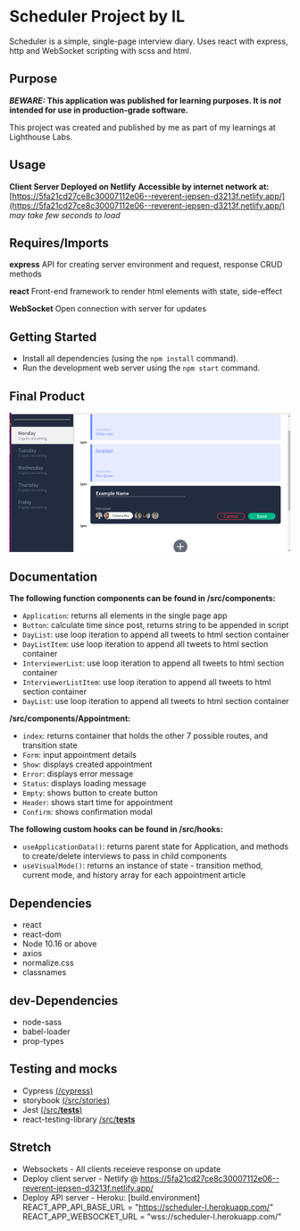 # Scheduler Project by IL

Scheduler is a simple, single-page interview diary. Uses react with express, http and WebSocket scripting with scss and html.

## Purpose

**_BEWARE:_ This application was published for learning purposes. It is _not_ intended for use in production-grade software.**

This project was created and published by me as part of my learnings at Lighthouse Labs.

## Usage

**Client Server Deployed on Netlify**
**Accessible by internet network at:**
[https://5fa21cd27ce8c30007112e06--reverent-jepsen-d3213f.netlify.app/](https://5fa21cd27ce8c30007112e06--reverent-jepsen-d3213f.netlify.app/) *may take few seconds to load*

## Requires/Imports

**express**
API for creating server environment and request, response CRUD methods

**react**
Front-end framework to render html elements with state, side-effect

**WebSocket**
Open connection with server for updates

## Getting Started

- Install all dependencies (using the `npm install` command).
- Run the development web server using the `npm start` command.

## Final Product

!["Appointment - Form"](https://github.com/ilaksono/scheduler/blob/master/docs/app-form.png)

## Documentation

**The following function components can be found in /src/components:**

- `Application`: returns all elements in the single page app
- `Button`: calculate time since post, returns string to be appended in script
- `DayList`: use loop iteration to append all tweets to html section container
- `DayListItem`: use loop iteration to append all tweets to html section container
- `InterviewerList`: use loop iteration to append all tweets to html section container
- `InterviewerListItem`: use loop iteration to append all tweets to html section container
- `DayList`: use loop iteration to append all tweets to html section container

**/src/components/Appointment:**

- `index`: returns container that holds the other 7 possible routes, and transition state
- `Form`: input appointment details
- `Show`: displays created appointment
- `Error`: displays error message
- `Status`: displays loading message
- `Empty`: shows button to create button
- `Header`: shows start time for appointment
- `Confirm`: shows confirmation modal

**The following custom hooks can be found in /src/hooks:**

- `useApplicationData()`: returns parent state for Application, and methods to create/delete interviews to pass in child components
- `useVisualMode()`: returns an instance of state - transition method, current mode, and history array for each appointment article

## Dependencies

- react
- react-dom
- Node 10.16 or above
- axios
- normalize.css
- classnames

## dev-Dependencies

- node-sass
- babel-loader
- prop-types

## Testing and mocks

- Cypress [(/cypress)](/cypress)
- storybook [(/src/stories)](/src/stories)
- Jest [(/src/__tests__)](/src/__tests__)
- react-testing-library [/src/__tests__](/src/__tests__)

## Stretch

- Websockets - All clients receieve response on update
- Deploy client server - Netlify @ https://5fa21cd27ce8c30007112e06--reverent-jepsen-d3213f.netlify.app/
- Deploy API server - Heroku: 
[build.environment]
  REACT_APP_API_BASE_URL = "https://scheduler-l.herokuapp.com/"
  REACT_APP_WEBSOCKET_URL = "wss://scheduler-l.herokuapp.com/"

